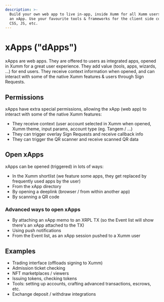```yaml
---
description: >-
  Build your own web app to live in-app, inside Xumm for all Xumm users. Build
  an xApp. Use your favourite tools & frameworks for the client side code (HTML,
  CSS, JS, etc.
---
```


# xApps ("dApps")

xApps are web apps. They are offered to users as integrated apps, opened in Xumm for a great user experience. They add value (tools, apps, wizards, ...) for end users. They receive context information when opened, and can interact with some of the native Xumm features & users through Sign Requests.

## Permissions

xApps have extra special permissions, allowing the xApp (web app) to interact with some of the native Xumm features:

* They receive context (user account selected in Xumm when opened, Xumm theme, input params, account type (eg. Tangem / ...)
* They can trigger overlay Sign Requests and receive callback info
* They can trigger the QR scanner and receive scanned QR data

## Open xApps

xApps can be opened (triggered) in lots of ways:

* In the Xumm shortlist (we feature some apps, they get replaced by frequently used apps by the user)
* From the xApp directory
* By opening a deeplink (browser / from within another app)
* By scanning a QR code

### Advanced ways to open xApps

* By attaching an xApp memo to an XRPL TX (so the Event list will show there's an xApp attached to the TX)
* Using push notifications
* From the Event list, as an xApp session pushed to a Xumm user

## Examples

* Trading interface (offloads signing to Xumm)
* Admission ticket checking
* NFT marketplaces / viewers
* Issuing tokens, checking tokens
* Tools: setting up accounts, crafting advanced transactions, escrows, etc.
* Exchange deposit / withdraw integrations
